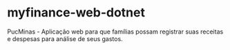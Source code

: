 # myfinance-web-dotnet
PucMinas - Aplicação web para que famílias possam registrar suas receitas e despesas para análise de seus gastos.
